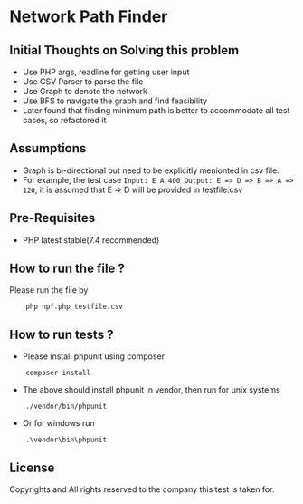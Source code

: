 # Network Path Finder

## Initial Thoughts on Solving this problem

* Use PHP args, readline for getting user input
* Use CSV Parser to parse the file 
* Use Graph to denote the network
* Use BFS to navigate the graph and find feasibility
* Later found that finding minimum path is better to accommodate all test cases, so refactored it

## Assumptions

* Graph is bi-directional but need to be explicitly menionted in csv file. 
* For example, the test case `Input: E A 400 Output: E => D => B => A => 120`, it is assumed that E => D will be provided in testfile.csv

## Pre-Requisites

* PHP latest stable(7.4 recommended)

## How to run the file ?

Please run the file by 

```
    php npf.php testfile.csv
```

## How to run tests ?

* Please install phpunit using composer 
```
    composer install
```
* The above should install phpunit in vendor, then run for unix systems

```
    ./vendor/bin/phpunit 
```

* Or for windows run
```
    .\vendor\bin\phpunit
```

## License

Copyrights and All rights reserved to the company this test is taken for.